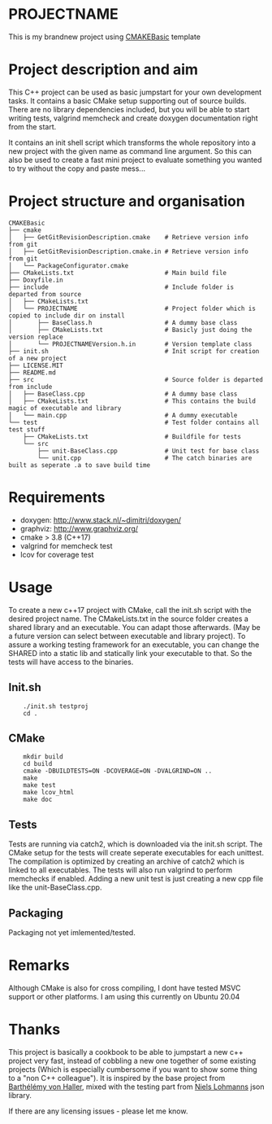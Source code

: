 # PROJECTNAME
This is my brandnew project using [CMAKEBasic](https://github.com/Plurax/CMAKEBasic) template

# Project description and aim

This C++ project can be used as basic jumpstart for your own development tasks. It contains a basic
CMake setup supporting out of source builds. There are no library dependencies included, but you will
be able to start writing tests, valgrind memcheck and create doxygen documentation right from the start.

It contains an init shell script which transforms the whole repository into a new project with the
given name as command line argument. So this can also be used to create a fast mini project to evaluate
something you wanted to try without the copy and paste mess...

# Project structure and organisation

    CMAKEBasic
    ├── cmake
    │   ├── GetGitRevisionDescription.cmake    # Retrieve version info from git
    │   ├── GetGitRevisionDescription.cmake.in # Retrieve version info from git
    │   └── PackageConfigurator.cmake
    ├── CMakeLists.txt                         # Main build file
    ├── Doxyfile.in
    ├── include                                # Include folder is departed from source
    │   ├── CMakeLists.txt
    │   └── PROJECTNAME                        # Project folder which is copied to include dir on install
    │       ├── BaseClass.h                    # A dummy base class
    │       ├── CMakeLists.txt                 # Basicly just doing the version replace
    │       └── PROJECTNAMEVersion.h.in        # Version template class
    ├── init.sh                                # Init script for creation of a new project
    ├── LICENSE.MIT
    ├── README.md
    ├── src                                    # Source folder is departed from include
    │   ├── BaseClass.cpp                      # A dummy base class
    │   ├── CMakeLists.txt                     # This contains the build magic of executable and library
    │   └── main.cpp                           # A dummy executable
    └── test                                   # Test folder contains all test stuff
        ├── CMakeLists.txt                     # Buildfile for tests
        └── src
            ├── unit-BaseClass.cpp             # Unit test for base class
            └── unit.cpp                       # The catch binaries are built as seperate .a to save build time

# Requirements

* doxygen: http://www.stack.nl/~dimitri/doxygen/
* graphviz: http://www.graphviz.org/
* cmake > 3.8 (C++17)
* valgrind for memcheck test
* lcov for coverage test

# Usage

To create a new c++17 project with CMake, call the init.sh script with the desired project name.
The CMakeLists.txt in the source folder creates a shared library and an executable. You can adapt those afterwards.
(May be a future version can select between executable and library project). To assure a working testing framework
for an executable, you can change the SHARED into a static lib and statically link your executable to that. So the
tests will have access to the binaries.

## Init.sh

```
    ./init.sh testproj
    cd .
```

## CMake

```
    mkdir build
    cd build
    cmake -DBUILDTESTS=ON -DCOVERAGE=ON -DVALGRIND=ON ..
    make
    make test
    make lcov_html
    make doc
```

## Tests

Tests are running via catch2, which is downloaded via the init.sh script.
The CMake setup for the tests will create seperate executables for each unittest. The compilation is optimized
by creating an archive of catch2 which is linked to all executables. The tests will also run valgrind to
perform memchecks if enabled. Adding a new unit test is just creating a new cpp file like the
unit-BaseClass.cpp.

## Packaging

Packaging not yet imlemented/tested.

# Remarks

Although CMake is also for cross compiling, I dont have tested MSVC support or other platforms. I am using
this currently on Ubuntu 20.04

# Thanks

This project is basically a cookbook to be able to jumpstart a new c++ project very fast, instead of
cobbling a new one together of some existing projects (Which is especially cumbersome if you want to show
some thing to a "non C++ colleague"). It is inspired by the base project from
[Barthélémy von Haller](https://github.com/Barthelemy), mixed with the testing part from
[Niels Lohmanns](https://github.com/nlohmann) json library.

If there are any licensing issues - please let me know.
